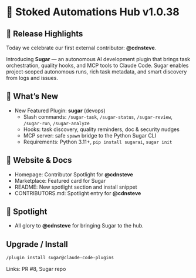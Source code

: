 # 🚀 Stoked Automations Hub v1.0.38

## 🎯 Release Highlights

Today we celebrate our first external contributor: **@cdnsteve**.

Introducing **Sugar** — an autonomous AI development plugin that brings task orchestration, quality hooks, and MCP tools to Claude Code. Sugar enables project‑scoped autonomous runs, rich task metadata, and smart discovery from logs and issues.

## 🔌 What’s New
- New Featured Plugin: **sugar** (devops)
  - Slash commands: `/sugar-task`, `/sugar-status`, `/sugar-review`, `/sugar-run`, `/sugar-analyze`
  - Hooks: task discovery, quality reminders, doc & security nudges
  - MCP server: safe `spawn` bridge to the Python Sugar CLI
  - Requirements: Python 3.11+, `pip install sugarai`, `sugar init`

## 🧭 Website & Docs
- Homepage: Contributor Spotlight for **@cdnsteve**
- Marketplace: Featured card for Sugar
- README: New spotlight section and install snippet
- CONTRIBUTORS.md: Spotlight entry for **@cdnsteve**

## 🙏 Spotlight
- All glory to **@cdnsteve** for bringing Sugar to the hub.

## Upgrade / Install
```bash
/plugin install sugar@claude-code-plugins
```

Links: PR #8, Sugar repo

